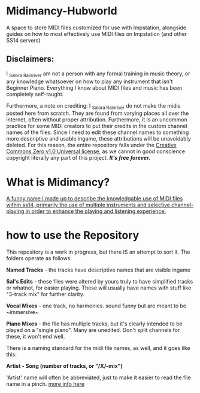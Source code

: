 # Midimancy-Hubworld
A space to store MIDI files customized for use with Impstation, alongside guides on how to most effectively use MIDI files on Impstation (and other SS14 servers)

## Disclaimers:
I <sub>Salora Rainriver</sub> am not a person with any formal training in music theory, or any knowledge whatsoever on how to play any instrument that isn't Beginner Piano. Everything I know about MIDI files and music has been completely self-taught. 

Furthermore, a note on crediting: I <sub>Salora Rainriver</sub> do not make the midis posted here from scratch. They are found from varying places all over the internet, often without proper attribution. Furthermore, it is an uncommon practice for some MIDI creators to put their credits in the custom channel names of the files. Since I need to edit these channel names to something more descriptive and usable ingame, these attributions will be unavoidably deleted. For this reason, the entire repository falls under the [Creative Commons Zero v1.0 Universal license](LICENSE), as we cannot in good conscience copyright literally any part of this project. ***It's free forever.***

# What is Midimancy?
[A funny name I made up to describe the knowledgable use of MIDI files within ss14, primarily the use of multiple instruments and selective channel-playing in order to enhance the playing and listening experience.](How-To-Midimancy) 

# how to use the Repository
This repository is a work in progress, but there IS an attempt to sort it. The folders operate as follows: 

**Named Tracks** - the tracks have descriptive names that are visible ingame

**Sal's Edits** - these files were altered by yours truly to have simplified tracks or whatnot, for easier playing. These will usually have names with stuff like "3-track mix" for further clarity.

**Vocal Mixes** - one track, no harmonies. sound funny but are meant to be ~immersive~

**Piano Mixes** - the file has multiple tracks, but it's clearly intended to be played on a "single piano". Many are unedited. Don't split channels for these, it won't end well.

There is a naming standard for the midi file names, as well, and it goes like this: 

**Artist - Song (number of tracks, or "/X/-mix")**

'Artist' name will often be abbreviated, just to make it easier to read the file name in a pinch. [more info here](Artist-Abbreviations)
